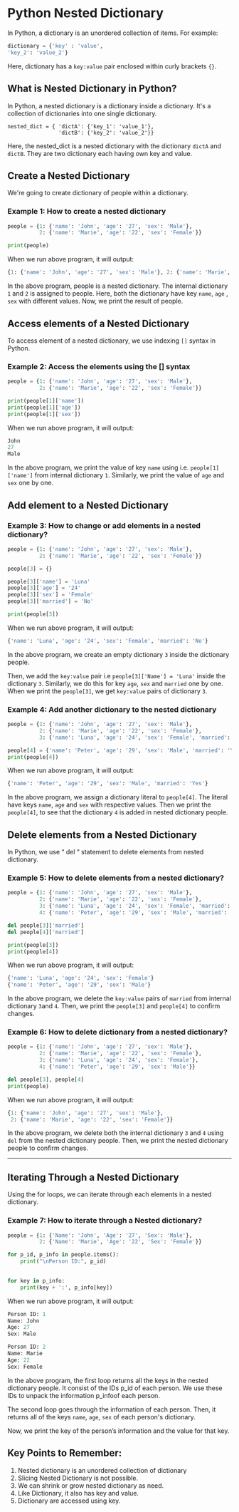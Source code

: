 # Python Nested Dictionary

In Python, a dictionary is an unordered collection of items. For example:

```python
dictionary = {'key' : 'value',
'key_2': 'value_2'}
```

Here, dictionary has a `key:value` pair enclosed within curly brackets `{}`.

## What is Nested Dictionary in Python?

In Python, a nested dictionary is a dictionary inside a dictionary. It's a collection of dictionaries into one single dictionary.

```
nested_dict = { 'dictA': {'key_1': 'value_1'},
                'dictB': {'key_2': 'value_2'}}
```

Here, the nested_dict is a nested dictionary with the dictionary `dictA` and `dictB`. They are two dictionary each having own key and value.

## Create a Nested Dictionary

We're going to create dictionary of people within a dictionary.

### Example 1: How to create a nested dictionary

```python
people = {1: {'name': 'John', 'age': '27', 'sex': 'Male'},
          2: {'name': 'Marie', 'age': '22', 'sex': 'Female'}}

print(people)
```

When we run above program, it will output:

```python
{1: {'name': 'John', 'age': '27', 'sex': 'Male'}, 2: {'name': 'Marie', 'age': '22', 'sex': 'Female'}}
```

In the above program, people is a nested dictionary. The internal dictionary `1` and `2` is assigned to people. Here, both the dictionary have key `name`, `age` , `sex` with different values. Now, we print the result of people.

## Access elements of a Nested Dictionary

To access element of a nested dictionary, we use indexing `[]` syntax in Python.

### Example 2: Access the elements using the [] syntax

```python
people = {1: {'name': 'John', 'age': '27', 'sex': 'Male'},
          2: {'name': 'Marie', 'age': '22', 'sex': 'Female'}}

print(people[1]['name'])
print(people[1]['age'])
print(people[1]['sex'])
```

When we run above program, it will output:

```python
John
27
Male
```

In the above program, we print the value of key `name` using i.e. `people[1]['name']` from internal dictionary `1`. Similarly, we print the value of `age` and `sex` one by one.

## Add element to a Nested Dictionary

### Example 3: How to change or add elements in a nested dictionary?

```python
people = {1: {'name': 'John', 'age': '27', 'sex': 'Male'},
          2: {'name': 'Marie', 'age': '22', 'sex': 'Female'}}

people[3] = {}

people[3]['name'] = 'Luna'
people[3]['age'] = '24'
people[3]['sex'] = 'Female'
people[3]['married'] = 'No'

print(people[3])
```

[](https://www.datacamp.com/)

When we run above program, it will output:

```python
{'name': 'Luna', 'age': '24', 'sex': 'Female', 'married': 'No'}
```

In the above program, we create an empty dictionary `3` inside the dictionary people.

Then, we add the `key:value` pair i.e `people[3]['Name'] = 'Luna'` inside the dictionary `3`. Similarly, we do this for key `age`, `sex` and `married` one by one. When we print the `people[3]`, we get `key:value` pairs of dictionary `3`.

### Example 4: Add another dictionary to the nested dictionary

```python
people = {1: {'name': 'John', 'age': '27', 'sex': 'Male'},
          2: {'name': 'Marie', 'age': '22', 'sex': 'Female'},
          3: {'name': 'Luna', 'age': '24', 'sex': 'Female', 'married': 'No'}}

people[4] = {'name': 'Peter', 'age': '29', 'sex': 'Male', 'married': 'Yes'}
print(people[4])
```

When we run above program, it will output:

```python
{'name': 'Peter', 'age': '29', 'sex': 'Male', 'married': 'Yes'}
```

In the above program, we assign a dictionary literal to `people[4]`. The literal have keys `name`, `age` and `sex` with respective values. Then we print the `people[4]`, to see that the dictionary `4` is added in nested dictionary people.

## Delete elements from a Nested Dictionary

In Python, we use “ del “ statement to delete elements from nested dictionary.

### Example 5: How to delete elements from a nested dictionary?

```python
people = {1: {'name': 'John', 'age': '27', 'sex': 'Male'},
          2: {'name': 'Marie', 'age': '22', 'sex': 'Female'},
          3: {'name': 'Luna', 'age': '24', 'sex': 'Female', 'married': 'No'},
          4: {'name': 'Peter', 'age': '29', 'sex': 'Male', 'married': 'Yes'}}

del people[3]['married']
del people[4]['married']

print(people[3])
print(people[4])
```

When we run above program, it will output:

```python
{'name': 'Luna', 'age': '24', 'sex': 'Female'}
{'name': 'Peter', 'age': '29', 'sex': 'Male'}
```

In the above program, we delete the `key:value` pairs of `married` from internal dictionary `3`and `4`. Then, we print the `people[3]` and `people[4]` to confirm changes.

### Example 6: How to delete dictionary from a nested dictionary?

```python
people = {1: {'name': 'John', 'age': '27', 'sex': 'Male'},
          2: {'name': 'Marie', 'age': '22', 'sex': 'Female'},
          3: {'name': 'Luna', 'age': '24', 'sex': 'Female'},
          4: {'name': 'Peter', 'age': '29', 'sex': 'Male'}}

del people[3], people[4]
print(people)
```

When we run above program, it will output:

```python
{1: {'name': 'John', 'age': '27', 'sex': 'Male'}, 
 2: {'name': 'Marie', 'age': '22', 'sex': 'Female'}}
```

In the above program, we delete both the internal dictionary `3` and `4` using `del` from the nested dictionary people. Then, we print the nested dictionary people to confirm changes.

------

## Iterating Through a Nested Dictionary

Using the for loops, we can iterate through each elements in a nested dictionary.

### Example 7: How to iterate through a Nested dictionary?

```python
people = {1: {'Name': 'John', 'Age': '27', 'Sex': 'Male'},
          2: {'Name': 'Marie', 'Age': '22', 'Sex': 'Female'}}

for p_id, p_info in people.items():
    print("\nPerson ID:", p_id)
    

for key in p_info:
    print(key + ':', p_info[key])
```

When we run above program, it will output:

```python
Person ID: 1
Name: John
Age: 27
Sex: Male

Person ID: 2
Name: Marie
Age: 22
Sex: Female
```

In the above program, the first loop returns all the keys in the nested dictionary people. It consist of the IDs p_id of each person. We use these IDs to unpack the information p_infoof each person.

The second loop goes through the information of each person. Then, it returns all of the keys `name`, `age`, `sex` of each person's dictionary.

Now, we print the key of the person’s information and the value for that key.

## Key Points to Remember:

1. Nested dictionary is an unordered collection of dictionary
2. Slicing Nested Dictionary is not possible.
3. We can shrink or grow nested dictionary as need.
4. Like Dictionary, it also has key and value.
5. Dictionary are accessed using key.
